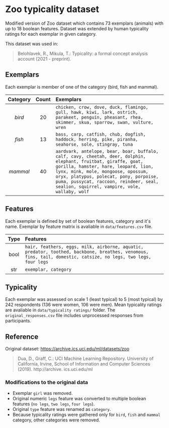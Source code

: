 # Zoo typicality dataset
Modified version of Zoo dataset which contains 73 exemplars (animals) with up to 18 boolean features. Dataset was extended by human typicality ratings for each exemplar in given category.

This dataset was used in:

> Belohlavek, R., Mikula, T.: Typicality: a formal concept analysis account (2021 - preprint).

## Exemplars
Each exemplar is member of one of the category (bird, fish and mammal).

| Category        | Count         | Exemplars  |
|:------------:|:-------------:|:---------- |
| *bird*       | 20            | ```chicken, crow, dove, duck, flamingo, gull, hawk, kiwi, lark, ostrich, parakeet, penguin, pheasant, rhea, skimmer, skua, sparrow, swan, vulture, wren``` |
| *fish*       | 13            | ```bass, carp, catfish, chub, dogfish, haddock, herring, pike, piranha, seahorse, sole, stingray, tuna``` |
| *mammal*     | 40            | ```aardvark, antelope, bear, boar, buffalo, calf, cavy, cheetah, deer, dolphin, elephant, fruitbat, giraffe, goat, gorilla, hamster, hare, leopard, lion, lynx, mink, mole, mongoose, opossum, oryx, platypus, polecat, pony, porpoise, puma, pussycat, raccoon, reindeer, seal, sealion, squirrel, vampire, vole, wallaby, wolf``` |

## Features
Each exemplar is defined by set of boolean features, category and it's name. Exemplar by feature matrix is avaliable in `data/features.csv` file.

| Type         | Features    |
|:------------:|:----------- |
| bool         | ```hair, feathers, eggs, milk, airborne, aquatic, predator, toothed, backbone, breathes, venomous, fins, tail, domestic, catsize, no legs, two legs, four legs``` |
| str          | ```exemplar, category``` |

## Typicality
Each exemplar was assessed on scale 1 (least typical) to 5 (most typical) by 242 respondents (136 were women, 106 were men). Mean typicality ratings are avaliable in `data/typicality ratings/` folder. The `original_responses.csv` file includes unprocessed responses from participants.

## Reference
Original dataset: https://archive.ics.uci.edu/ml/datasets/zoo

> Dua, D., Graff, C.: UCI Machine Learning Repository. University of California, Irvine, School of Information and Computer Sciences (2019). http://archive. ics.uci.edu/ml

### Modifications to the original data
* Exemplar `girl` was removed.
* Original numeric `legs` feature was converted to multiple boolean features (`no legs`, `two legs`, `four legs`).
* Original `type` feature was renamed as `category`.
* Because typicality ratings were gathered only for `bird`, `fish` and `mammal` category, other categories were removed.
